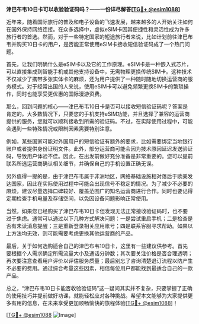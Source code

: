 **津巴布韦10日卡可以收验验证码吗？——一份详尽解答[[TG💪+ @esim1088](https://t.me/s/esim1088)]**

近年来，随着国际旅行的普及和电子设备的飞速发展，越来越多的人开始关注如何在国外保持网络连接。在众多选择中，虚拟eSIM卡因其便捷性和灵活性成为许多旅行者的首选。然而，对于一些特定国家的短途旅行者来说，比如计划前往津巴布韦并购买10日卡的用户，是否能正常使用eSIM卡接收短信验证码成了一个热门问题。

首先，让我们明确什么是eSIM卡以及它的工作原理。eSIM卡是一种嵌入式芯片，可以直接集成到智能手机或其他支持设备中，无需物理更换传统SIM卡。这种技术不仅减少了携带多张实体卡的麻烦，还为用户提供了一种随时随地切换运营商的服务模式。对于经常出国的人来说，使用eSIM卡可以避免频繁更换SIM卡的繁琐操作，同时也能享受更优惠的国际漫游资费。

那么，回到问题的核心——津巴布韦10日卡是否可以接收短信验证码呢？答案是肯定的。大多数情况下，只要您的手机支持eSIM功能，并且选择了兼容的运营商提供的服务，您就可以顺利接收到所需的验证码。不过，在实际使用过程中，可能会遇到一些特殊情况或限制因素需要特别注意。

例如，某些国家可能对外国用户的短信验证有额外的要求，比如需要绑定当地银行账户或者提供身份证明文件。此外，部分运营商可能会因为技术原因延迟发送验证码，导致用户体验不佳。因此，在出发前做好充分准备是非常重要的。您可以提前联系所选运营商确认相关细节，并确保自己的手机设置正确无误。

另外值得一提的是，由于津巴布韦属于非洲地区，网络基础设施相对落后于欧美发达国家，因此在实际使用过程中可能会出现信号不稳定的情况。为了减少不必要的麻烦，建议尽量选择口碑较好、覆盖范围广的知名运营商进行合作。同时也要记得定期检查手机电量及存储空间，以免因设备问题影响正常使用。

当然，如果您已经购买了津巴布韦10日卡但发现无法正常接收验证码时，也不要过于焦虑。通常可以通过以下几种方式解决问题：一是尝试重启手机；二是检查是否有未读消息提醒；三是重新登录相关应用账号；四是联系客服寻求帮助。如果以上方法均无效，则可能需要考虑更换其他运营商的产品。

最后，关于如何选购适合自己的津巴布韦10日卡，这里有一些建议供参考。首先要根据个人需求确定所需流量大小及通话分钟数；其次要关注价格是否合理透明；再次要注意查看用户评价以评估服务质量；最后别忘了咨询清楚退订流程以防产生不必要的费用。通过综合考量这些因素，相信每位用户都能找到最适合自己的一款产品。

总之，“津巴布韦10日卡能否收验验证码”这一疑问其实并不复杂，只要掌握了正确的使用技巧并提前做好功课，就能轻松应对各种挑战。希望本文能够为大家提供更多有用的信息，在未来享受更加顺畅愉快的旅程体验[[TG💪+ @esim1088](https://t.me/s/esim1088)]！

[[TG💪+ @esim1088](https://t.me/s/esim1088) ![Image](https://i.postimg.cc/4NQfJmqS/Snipaste-2025-05-13-00-14-12.png)]